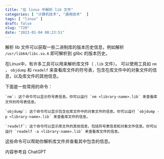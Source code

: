 ```yaml
---
title: "在 linux 中解析 lib 文件"
categories: [ "计算机技术", "通用技术"  ]
tags: [ "linux" ]
draft: false
slug: "720"
date: "2023-01-04 08:23:51"
---
```


解析 lib 文件可以获取一些二进制库的版本历史信息，例如解析 `/usr/lib64/libc.so.6` 即可解析到 glibc 的版本历史。

在Linux中，有许多工具可以用来解析库文件（ `.lib` 文件）。 可以使用工具如 `nm` ， `objdump`  和 `readelf` 来查看库文件的符号表，包含在库文件中的对象文件的信息，以及库文件的其他信息。

下面是一些常用的命令：

    `nm`: 这个命令可以显示符号表信息。你可以运行 `nm <library-name>.lib` 来查看库文件的符号表信息。

    `objdump`: 这个命令可以显示包含在库文件中的对象文件的信息。你可以运行 `objdump -p <library-name>.lib` 来查看库文件的信息。

    `readelf`: 这个命令可以显示库文件的其他信息，包括符号表信息和对象文件信息。你可以运行 `readelf -a <library-name>.lib` 来查看库文件的信息。

这些命令可以帮助你解析库文件并查看其中包含的信息。

内容参考自 ChatGPT